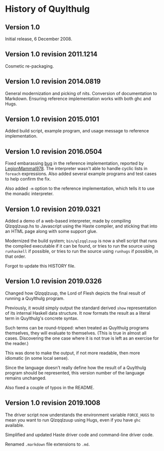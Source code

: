 History of Quylthulg
====================

Version 1.0
-----------

Initial release, 6 December 2008.

Version 1.0 revision 2011.1214
------------------------------

Cosmetic re-packaging.

Version 1.0 revision 2014.0819
------------------------------

General modernization and picking of nits.  Conversion of documentation to
Markdown.  Ensuring reference implementation works with both ghc and Hugs.

Version 1.0 revision 2015.0101
------------------------------

Added build script, example program, and usage message to reference
implementation.

Version 1.0 revision 2016.0504
------------------------------

Fixed embarassing [bug](https://github.com/catseye/Quylthulg/issues/1) in
the reference implementation, reported by [LegionMammal978](https://github.com/LegionMammal978).
The interpreter wasn't able to handle cyclic lists in `foreach` expressions.
Also added several example programs and test cases to help confirm the fix.

Also added `-m` option to the reference implementation, which tells it to
use the monadic interpreter.

Version 1.0 revision 2019.0321
------------------------------

Added a demo of a web-based interpreter, made by compiling Qlzqqlzuup.hs
to Javascript using the Haste compiler, and sticking that into an HTML
page along with some support glue.

Modernized the build system; `bin/qlzqqlzuup` is now a shell script that
runs the compiled executable if it can be found, or tries to run the source
using `runhaskell` if possible, or tries to run the source using `runhugs`
if possible, in that order.

Forgot to update this HISTORY file.

Version 1.0 revision 2019.0326
------------------------------

Changed how Qlzqqlzuup, the Lord of Flesh depicts the final result of
running a Quylthulg program.

Previously, it would simply output the standard derived `show`
representation of its internal Haskell data structure.  It now formats the
result as a literal term in Quylthulg's concrete syntax.

Such terms can be round-tripped: when treated as Quylthulg programs themselves,
they will evaluate to themselves.  (This is true in almost all cases.
Discovering the one case where it is not true is left as an exercise for the
reader.)

This was done to make the output, if not more readable, then more idiomatic
(in some local sense).

Since the language doesn't really define how the result of a Quylthulg
program should be represented, this version number of the language remains
unchanged.

Also fixed a couple of typos in the README.

Version 1.0 revision 2019.1008
------------------------------

The driver script now understands the environment variable `FORCE_HUGS` to
mean you want to run Qlzqqlzuup using Hugs, even if you have `ghc` available.

Simplified and updated Haste driver code and command-line driver code.

Renamed `.markdown` file extensions to `.md`.
